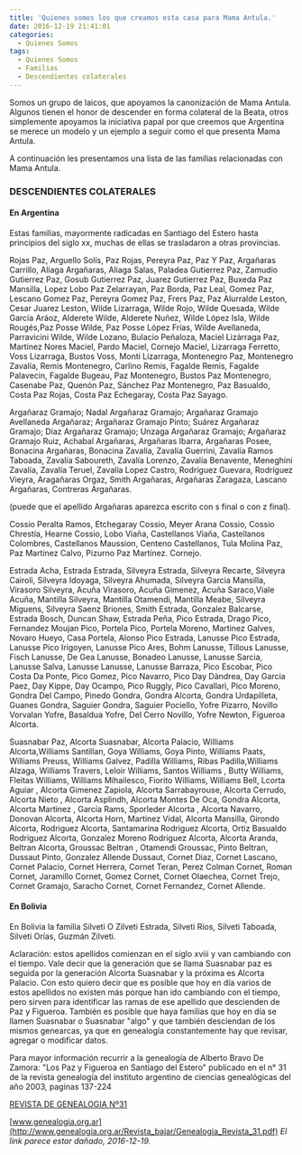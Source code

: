 ```yaml
---
title: 'Quienes somos los que creamos esta casa para Mama Antula.'
date: 2016-12-19 21:41:01
categories:
  - Quienes Somos
tags:
  - Quienes Somos
  - Familias
  - Descendientes colaterales
---
```


Somos un grupo de laicos, que apoyamos la canonización de Mama Antula. Algunos tienen el honor de descender en forma colateral de la Beata, otros simplemente apoyamos la iniciativa papal por que creemos que Argentina se merece un modelo y un ejemplo a seguir como el que presenta Mama Antula.

A continuación les presentamos una lista de las familias relacionadas con Mama Antula.

### DESCENDIENTES COLATERALES

#### En Argentina

Estas familias, mayormente  radicadas en Santiago del Estero hasta principios del siglo xx, muchas de ellas se trasladaron a otras provincias.

Rojas Paz, Arguello Solís, Paz Rojas, Pereyra Paz, Paz Y Paz, Argañaras Carrillo, Aliaga Argañaras, Aliaga Salas, Paladea Gutierrez Paz, Zamudio Gutierrez Paz, Gosub Gutierrez Paz, Juarez Gutierrez Paz, Buxeda Paz Mansilla, Lopez Lobo Paz Zelarrayan, Paz Borda, Paz Leal, Gomez Paz, Lescano Gomez Paz, Pereyra Gomez Paz, Frers Paz, Paz Alurralde Leston, Cesar Juarez Leston, Wilde Lizarraga, Wilde Rojo, Wilde Quesada, Wilde García Aráoz, Alderete Wilde, Alderete Nuñez, Wilde López Isla, Wilde Rougés,Paz Posse Wilde, Paz Posse López Frías, Wilde Avellaneda, Parravicini Wilde, Wilde Lozano, Bulacio Peñaloza, Maciel Lizárraga Paz, Martinez Nores Maciel, Pardo Maciel, Cornejo Maciel, Lizarraga Ferretto, Voss Lizarraga, Bustos Voss, Monti Lizarraga, Montenegro Paz, Montenegro Zavalía, Remis Montenegro, Carlino Remis, Fagalde Remis, Fagalde Palavecin, Fagalde Bugeau, Paz Montenegro, Bustos Paz Montenegro, Casenabe Paz, Quenón Paz, Sánchez Paz Montenegro, Paz Basualdo, Costa Paz Rojas, Costa Paz Echegaray, Costa Paz Sayago.

Argañaraz Gramajo; Nadal Argañaraz Gramajo; Argañaraz Gramajo Avellaneda Argañaraz; Argañaraz Gramajo Pinto; Suárez Argañaraz Gramajo; Díaz Argañaraz Gramajo; Unzaga Argañaraz Gramajo; Argañaraz Gramajo Ruiz, Achabal Argañaras, Argañaras Ibarra, Argañaras Posee, Bonacina Argañaras, Bonacina Zavalía, Zavalía Guerrini, Zavalía Ramos Taboada, Zavalía Saboureth, Zavalía Lorenzo, Zavalía Benavente, Meneghini Zavalía, Zavalía Teruel, Zavalía Lopez Castro, Rodríguez Guevara, Rodríguez Vieyra, Aragañaras Orgaz, Smith Argañaras, Argañaras Zaragaza, Lascano Argañaras, Contreras Argañaras.

(puede que el apellido Argañaras aparezca escrito con s final o con z final).

Cossio Peralta Ramos, Etchegaray Cossio, Meyer Arana Cossio, Cossio Chrestía, Hearne Cossio, Lobo Viaña, Castellanos Viaña, Castellanos Colombres, Castellanos Maussion, Centeno Castellanos, Tula Molina Paz, Paz Martínez Calvo, Pizurno Paz Martínez. Cornejo.

Estrada Acha, Estrada Estrada, Silveyra Estrada, Silveyra Recarte,   Silveyra Cairoli, Silveyra Idoyaga, Silveyra Ahumada, Silveyra Garcia Mansilla, Virasoro Silveyra, Acuña Virasoro, Acuña Gimenez, Acuña Saraco,Viale Acuña, Mantilla Silveyra, Mantilla Otamendi, Mantilla Meabe, Silveyra Miguens, Silveyra Saenz Briones, Smith Estrada, Gonzalez Balcarse, Estrada Bosch, Duncan Shaw, Estrada Peña, Pico Estrada, Drago Pico, Fernandez Moujan Pico, Portela Pico, Portela Moreno, Martinez Galves, Novaro Hueyo, Casa Portela, Alonso Pico Estrada, Lanusse Pico Estrada, Lanusse Pico Irigoyen, Lanusse Pico Ares, Bohm Lanusse, Tillous Lanusse, Fisch Lanusse, De Gea Lanusse, Bonadeo Lanusse, Lanusse Sarcia, Lanusse Salva, Lanusse Lanusse, Lanusse Barraza, Pico Escobar, Pico Costa Da Ponte, Pico Gomez, Pico Navarro, Pico Day Dàndrea, Day Garcia Paez, Day Kippe, Day Ocampo, Pico Ruggly, Pico Cavallari, Pico Moreno, Gondra Del Campo, Pinedo Gondra, Gondra Alcorta, Gondra Urdapilleta, Guanes Gondra, Saguier Gondra, Saguier Pociello, Yofre Pizarro, Novillo Vorvalan Yofre, Basaldua Yofre, Del Cerro Novillo, Yofre Newton, Figueroa Alcorta.

Suasnabar Paz, Alcorta Suasnabar, Alcorta Palacio, Williams Alcorta,Williams Santillan, Goya Williams, Goya Pinto, Williams Paats,         Williams Preuss,  Williams Galvez,  Padilla Williams,  Ribas Padilla,Williams Alzaga,   Williams Travers, Leloir Williams, Santos Williams , Butty  Williams, Fleitas Williams,  Williams Mihailesco,  Fiorito Williams, Williams Bell, Lcorta Aguiar ,  Alcorta Gimenez Zapiola, Alcorta Sarrabayrouse,  Alcorta Cerrudo, Alcorta Nieto ,  Alcorta Asplindh, Alcorta Montes De Oca, Gondra Alcorta, Alcorta Martinez , García Rams, Sporleder Alcorta ,  Alcorta Navarro, Donovan Alcorta, Alcorta Horn,  Martinez Vidal, Alcorta Mansilla, Girondo Alcorta, Rodriguez Alcorta, Santamarina Rodriguez Alcorta, Ortiz Basualdo Rodriguez Alcorta, Gonzalez Moreno Rodriguez Alcorta, Alcorta Aranda, Beltran Alcorta, Groussac Beltran , Otamendi Groussac, Pinto Beltran, Dussaut Pinto, Gonzalez Allende Dussaut, Cornet Diaz, Cornet Lascano, Cornet Palacio, Cornet Herrera, Cornet Teran, Perez Colman Cornet, Roman Cornet, Jaramillo Cornet, Gomez Cornet, Cornet Olaechea,   Cornet Trejo, Cornet Gramajo, Saracho Cornet,  Cornet Fernandez,  Cornet Allende.

#### En Bolivia

En Bolivia la familia Silveti O Zilveti Estrada, Silveti Ríos, Silveti Taboada, Silveti Orías, Guzmán Zilveti.

Aclaración: estos apellidos comienzan en el siglo xviii y van cambiando con el tiempo. Vale decir que la generación que se llama Suasnabar paz es seguida por la generación Alcorta Suasnabar  y la próxima es Alcorta Palacio. Con esto quiero decir que es posible que hoy en día varios de estos apellidos no existen más porque han ido cambiando con el tiempo, pero sirven para identificar las ramas de ese apellido que descienden de Paz y Figueroa. También es posible que haya familias que hoy en día se llamen Suasnabar o Suasnabar "algo" y que también desciendan de los mismos genearcas, ya que en genealogía constantemente hay que revisar, agregar o modificar datos.

Para mayor información recurrir a la genealogía de Alberto Bravo De Zamora: "Los Paz y Figueroa en Santiago del Estero" publicado en el n° 31 de la revista genealogía del instituto argentino de ciencias genealógicas del año 2003,  paginas 137-224

[REVISTA DE GENEALOGIA Nº31](http://www.mamaantula.org/GENEALOGIA%20-%20REVISTA%20DEL%20INSTITUTO%20ARGENTINO%20DE%20CIENCIAS%20GENEALOGICAS%20NRO31.pdf)

[www.genealogia.org.ar](http://www.genealogia.org.ar/Revista_bajar/Genealogia_Revista_31.pdf)
_El link parece estar dañado, 2016-12-19._

